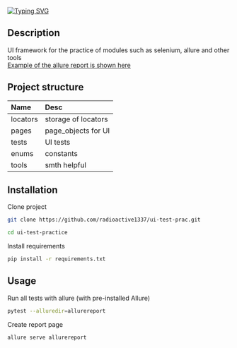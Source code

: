 [![Typing SVG](https://readme-typing-svg.demolab.com?font=Fira+Code&pause=1000&random=false&width=435&lines=ui-test-prac)](https://git.io/typing-svg)

## Description

UI framework for the practice of modules such as selenium, allure and other tools \
[Example of the allure report is shown here](https://radioactive1337.github.io/ui-test-practice/)

## Project structure

| Name     | Desc                |
|:---------|:--------------------|
| locators | storage of locators |
| pages    | page_objects for UI |
| tests    | UI tests            |
| enums    | constants           |
| tools    | smth helpful        |

## Installation

Clone project

~~~bash
git clone https://github.com/radioactive1337/ui-test-prac.git
~~~

~~~bash
cd ui-test-practice
~~~

Install requirements

~~~bash
pip install -r requirements.txt
~~~

## Usage

Run all tests with allure (with pre-installed Allure)

~~~bash
pytest --alluredir=allurereport
~~~

Create report page

~~~bash
allure serve allurereport
~~~
